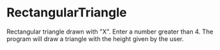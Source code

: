 # RectangularTriangle

Rectangular triangle drawn with "X". 
Enter a number greater than 4. The program will draw a triangle with the height given by the user.

